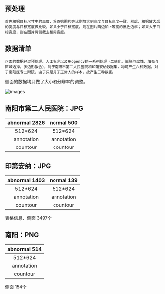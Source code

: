 
## 预处理
	首先根据目标尺寸中的高度，将原始图片等比例放大到高度与目标高度一致。然后，根据放大后的宽度与目标宽度做比较，如果小于目标宽度，则在图片两边加上等宽的黑色边框；如果大于目标宽度，则在图片两侧截去相同宽度。

## 数据清单
	正面的数据经过预处理、人工标注以及用opencv的一系列处理（二值化、膨胀与腐蚀，填充与区域选择，多边形拟合），对于南阳市第二人民医院和印第安纳数据集，均可产生六种数据，对于南阳医专二附院，由于只是用了正常人的样本，故产生三种数据。
侧面的数据均只做了大小和分辨率的调整。

![images](https://github.com/cardiacai/cardiacai/raw/master/images/%E5%9B%BE%E7%89%87%E9%A2%84%E5%A4%84%E7%90%86%E6%B5%81%E7%A8%8B.png)



## 南阳市第二人民医院：JPG

|abnormal 2826|  normal 500 |
|:-----------:|:-----------:| 
|512*624      | 512*624     |
|annotation   | annotation  |
|countour     |countour     |

## 印第安纳：JPG

|abnormal 1403|  normal 139| 
|:-----------:|:-----------:| 
|512*624      | 512*624     |
|annotation   | annotation  |
|countour     |countour     |
表格信息、侧面 3497个

## 南阳：PNG

|abnormal 514 |  
|:-----------:|
|512*624      | 
|annotation   |
|countour     |

侧面 154个


